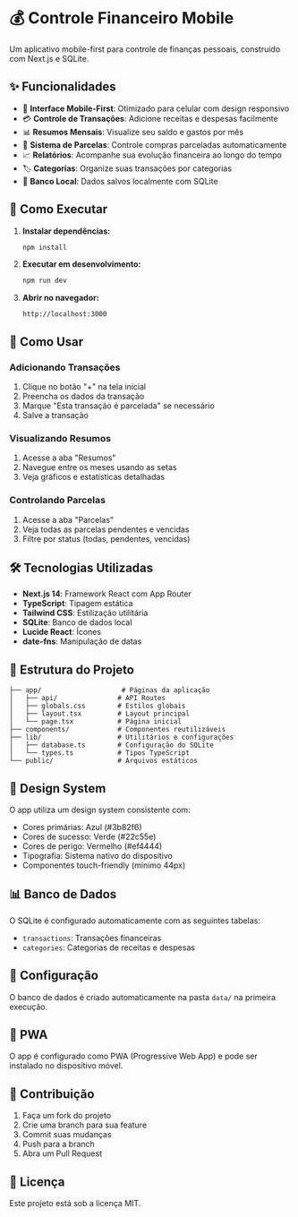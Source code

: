 # 💰 Controle Financeiro Mobile

Um aplicativo mobile-first para controle de finanças pessoais, construído com Next.js e SQLite.

## ✨ Funcionalidades

- 📱 **Interface Mobile-First**: Otimizado para celular com design responsivo
- 💳 **Controle de Transações**: Adicione receitas e despesas facilmente
- 📊 **Resumos Mensais**: Visualize seu saldo e gastos por mês
- 🔄 **Sistema de Parcelas**: Controle compras parceladas automaticamente
- 📈 **Relatórios**: Acompanhe sua evolução financeira ao longo do tempo
- 🏷️ **Categorias**: Organize suas transações por categorias
- 💾 **Banco Local**: Dados salvos localmente com SQLite

## 🚀 Como Executar

1. **Instalar dependências:**
   ```bash
   npm install
   ```

2. **Executar em desenvolvimento:**
   ```bash
   npm run dev
   ```

3. **Abrir no navegador:**
   ```
   http://localhost:3000
   ```

## 📱 Como Usar

### Adicionando Transações
1. Clique no botão "+" na tela inicial
2. Preencha os dados da transação
3. Marque "Esta transação é parcelada" se necessário
4. Salve a transação

### Visualizando Resumos
1. Acesse a aba "Resumos"
2. Navegue entre os meses usando as setas
3. Veja gráficos e estatísticas detalhadas

### Controlando Parcelas
1. Acesse a aba "Parcelas"
2. Veja todas as parcelas pendentes e vencidas
3. Filtre por status (todas, pendentes, vencidas)

## 🛠️ Tecnologias Utilizadas

- **Next.js 14**: Framework React com App Router
- **TypeScript**: Tipagem estática
- **Tailwind CSS**: Estilização utilitária
- **SQLite**: Banco de dados local
- **Lucide React**: Ícones
- **date-fns**: Manipulação de datas

## 📁 Estrutura do Projeto

```
├── app/                    # Páginas da aplicação
│   ├── api/               # API Routes
│   ├── globals.css        # Estilos globais
│   ├── layout.tsx         # Layout principal
│   └── page.tsx           # Página inicial
├── components/            # Componentes reutilizáveis
├── lib/                   # Utilitários e configurações
│   ├── database.ts        # Configuração do SQLite
│   └── types.ts           # Tipos TypeScript
└── public/                # Arquivos estáticos
```

## 🎨 Design System

O app utiliza um design system consistente com:
- Cores primárias: Azul (#3b82f6)
- Cores de sucesso: Verde (#22c55e)
- Cores de perigo: Vermelho (#ef4444)
- Tipografia: Sistema nativo do dispositivo
- Componentes touch-friendly (mínimo 44px)

## 📊 Banco de Dados

O SQLite é configurado automaticamente com as seguintes tabelas:
- `transactions`: Transações financeiras
- `categories`: Categorias de receitas e despesas

## 🔧 Configuração

O banco de dados é criado automaticamente na pasta `data/` na primeira execução.

## 📱 PWA

O app é configurado como PWA (Progressive Web App) e pode ser instalado no dispositivo móvel.

## 🤝 Contribuição

1. Faça um fork do projeto
2. Crie uma branch para sua feature
3. Commit suas mudanças
4. Push para a branch
5. Abra um Pull Request

## 📄 Licença

Este projeto está sob a licença MIT.

